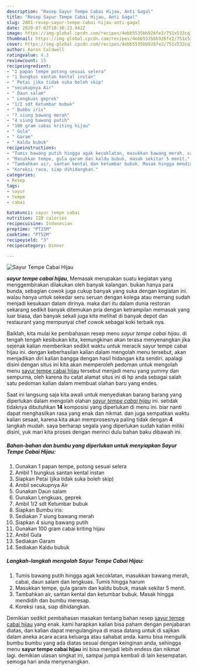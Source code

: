 ```yaml
---
description: "Resep Sayur Tempe Cabai Hijau, Anti Gagal"
title: "Resep Sayur Tempe Cabai Hijau, Anti Gagal"
slug: 2801-resep-sayur-tempe-cabai-hijau-anti-gagal
date: 2020-07-02T10:30:23.942Z
image: https://img-global.cpcdn.com/recipes/4ebb5535bb926fe2/751x532cq70/sayur-tempe-cabai-hijau-foto-resep-utama.jpg
thumbnail: https://img-global.cpcdn.com/recipes/4ebb5535bb926fe2/751x532cq70/sayur-tempe-cabai-hijau-foto-resep-utama.jpg
cover: https://img-global.cpcdn.com/recipes/4ebb5535bb926fe2/751x532cq70/sayur-tempe-cabai-hijau-foto-resep-utama.jpg
author: Aaron Caldwell
ratingvalue: 4.3
reviewcount: 15
recipeingredient:
- "1 papan tempe potong sesuai selera"
- "1 bungkus santan kental instan"
- " Petai jika tidak suka boleh skip"
- "secukupnya Air"
- " Daun salam"
- " Lengkuas geprek"
- "1/2 sdt Ketumbar bubuk"
- " Bumbu iris"
- "7 siung bawang merah"
- "4 siung bawang putih"
- "100 gram cabai kriting hijau"
- " Gula"
- " Garam"
- " Kaldu bubuk"
recipeinstructions:
- "Tumis bawang putih hingga agak kecoklatan, masukkan bawang merah, cabai, daun salam dan lengkuas. Tumis hingga harum"
- "Masukkan tempe, gula garam dan kaldu bubuk, masak sekitar 5 menit."
- "Tambahkan air, santan kental dan ketumbar bubuk. Masak hingga mendidih dan bumbu meresap."
- "Koreksi rasa, siap dihidangkan."
categories:
- Resep
tags:
- sayur
- tempe
- cabai

katakunci: sayur tempe cabai 
nutrition: 128 calories
recipecuisine: Indonesian
preptime: "PT25M"
cooktime: "PT52M"
recipeyield: "3"
recipecategory: Dinner

---
```



![Sayur Tempe Cabai Hijau](https://img-global.cpcdn.com/recipes/4ebb5535bb926fe2/751x532cq70/sayur-tempe-cabai-hijau-foto-resep-utama.jpg)

<b><i>sayur tempe cabai hijau</i></b>, Memasak merupakan suatu kegiatan yang menggembirakan dilakukan oleh banyak kalangan. bukan hanya para bunda, sebagian cowok juga cukup banyak yang suka dengan kegiatan ini. walau hanya untuk sekedar seru seruan dengan kolega atau memang sudah menjadi kesukaan dalam dirinya. maka dari itu dalam dunia restoran sekarang sedikit banyak ditemukan pria dengan ketrampilan memasak yang luar biasa, dan banyak sekali juga kita melihat di banyak depot dan restaurant yang mempunyai chef cowok sebagai koki terbaik nya.

Baiklah, kita mulai ke pembahasan resep menu <i>sayur tempe cabai hijau</i>. di tengah tengah kesibukan kita, kemungkinan akan terasa menyenangkan jika sejenak kalian memberikan sedikit waktu untuk meracik sayur tempe cabai hijau ini. dengan keberhasilan kalian dalam mengolah menu tersebut, akan menjadikan diri kalian bangga dengan hasil hidangan kita sendiri. apalagi disini dengan situs ini kita akan memperoleh pedoman untuk mengolah menu <u>sayur tempe cabai hijau</u> tersebut menjadi menu yang yummy dan sempurna, oleh karena itu catat alamat situs ini di hp anda sebagai salah satu pedoman kalian dalam membuat olahan baru yang endes.




Saat ini langsung saja kita awali untuk menyediakan barang barang yang diperlukan dalam mengolah olahan <u><i>sayur tempe cabai hijau</i></u> ini. setidak tidaknya dibutuhkan <b>14</b> komposisi yang diperlukan di menu ini. biar nanti dapat menghasilkan rasa yang enak dan nikmat. dan juga sempatkan waktu kalian sesaat, karena kita akan memprosesnya paling tidak dengan <b>4</b> langkah mudah. saya berharap segala yang diperlukan sudah kalian miliki disini, yuk mari kita proses dengan merinci dulu bahan baku dibawah ini.

<!--inarticleads1-->

##### Bahan-bahan dan bumbu yang diperlukan untuk menyiapkan Sayur Tempe Cabai Hijau:

1. Gunakan 1 papan tempe, potong sesuai selera
1. Ambil 1 bungkus santan kental instan
1. Siapkan  Petai (jika tidak suka boleh skip)
1. Ambil secukupnya Air
1. Gunakan  Daun salam
1. Gunakan  Lengkuas, geprek
1. Ambil 1/2 sdt Ketumbar bubuk
1. Siapkan  Bumbu iris:
1. Sediakan 7 siung bawang merah
1. Siapkan 4 siung bawang putih
1. Gunakan 100 gram cabai kriting hijau
1. Ambil  Gula
1. Sediakan  Garam
1. Sediakan  Kaldu bubuk




<!--inarticleads2-->

##### Langkah-langkah mengolah Sayur Tempe Cabai Hijau:

1. Tumis bawang putih hingga agak kecoklatan, masukkan bawang merah, cabai, daun salam dan lengkuas. Tumis hingga harum
1. Masukkan tempe, gula garam dan kaldu bubuk, masak sekitar 5 menit.
1. Tambahkan air, santan kental dan ketumbar bubuk. Masak hingga mendidih dan bumbu meresap.
1. Koreksi rasa, siap dihidangkan.




Demikian sedikit pembahasan masakan tentang bahan resep <u>sayur tempe cabai hijau</u> yang enak. kami harapkan kalian bisa paham dengan penjabaran diatas, dan kalian dapat mengulanginya di masa datang untuk di sajikan dalam aneka acara acara keluarga atau sahabat anda. kamu bisa mengulik bumbu bumbu yang ada diatas sesuai dengan keinginan anda, sehingga menu <b>sayur tempe cabai hijau</b> ini bisa menjadi lebih endess dan nikmat lagi. demikian ulasan singkat ini, sampai jumpa kembali di lain kesempatan. semoga hari anda menyenangkan.
